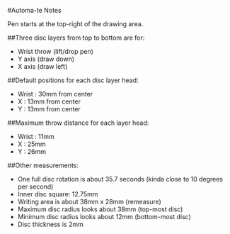 #Automa-te Notes

Pen starts at the top-right of the drawing area.

##Three disc layers from top to bottom are for:

- Wrist throw (lift/drop pen)
- Y axis (draw down)
- X axis (draw left)

##Default positions for each disc layer head:

- Wrist : 30mm from center
- X : 13mm from center
- Y : 13mm from center

##Maximum throw distance for each layer head:

- Wrist : 11mm
- X : 25mm
- Y : 26mm


##Other measurements:

- One full disc rotation is about 35.7 seconds (kinda close to 10 degrees per second)
- Inner disc square: 12.75mm
- Writing area is about 38mm x 28mm (remeasure)
- Maximum disc radius looks about 38mm (top-most disc)
- Minimum disc radius looks about 12mm (bottom-most disc)
- Disc thickness is 2mm
